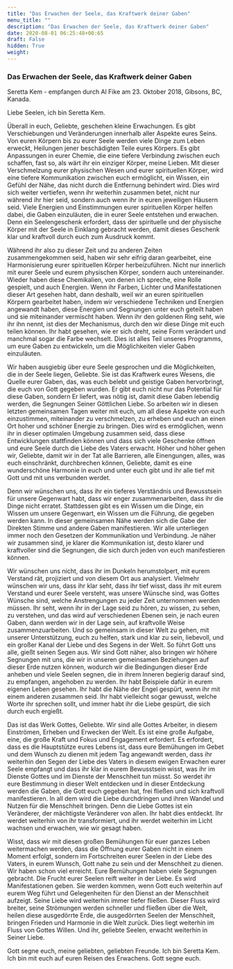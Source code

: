 ```yaml
---
title: "Das Erwachen der Seele, das Kraftwerk deiner Gaben"
menu_title: ""
description: "Das Erwachen der Seele, das Kraftwerk deiner Gaben"
date: 2020-08-01 06:25:48+00:65
draft: False
hidden: True
weight:
---
```

### Das Erwachen der Seele, das Kraftwerk deiner Gaben

Seretta Kem - empfangen durch Al Fike am 23. Oktober 2018, Gibsons, BC, Kanada.

Liebe Seelen, ich bin Seretta Kem.

Überall in euch, Geliebte, geschehen kleine Erwachungen. Es gibt Verschiebungen und Veränderungen innerhalb aller Aspekte eures Seins. Von euren Körpern bis zu eurer Seele werden viele Dinge zum Leben erweckt, Heilungen jener beschädigten Teile eures Körpers. Es gibt Anpassungen in eurer Chemie, die eine tiefere Verbindung zwischen euch schaffen, fast so, als wärt ihr ein einziger Körper, meine Lieben. Mit dieser Verschmelzung eurer physischen Wesen und eurer spirituellen Körper, wird eine tiefere Kommunikation zwischen euch ermöglicht, ein Wissen, ein Gefühl der Nähe, das nicht durch die Entfernung behindert wird. Dies wird sich weiter vertiefen, wenn ihr weiterhin zusammen betet, nicht nur während ihr hier seid, sondern auch wenn ihr in euren jeweiligen Häusern seid. Viele Energien und Einstimmungen eurer spirituellen Körper helfen dabei, die Gaben einzuläuten, die in eurer Seele entstehen und erwachen. Denn ein Seelengeschenk erfordert, dass der spirituelle und der physische Körper mit der Seele in Einklang gebracht werden, damit dieses Geschenk klar und kraftvoll durch euch zum Ausdruck kommt.

Während ihr also zu dieser Zeit und zu anderen Zeiten zusammengekommen seid, haben wir sehr eifrig daran gearbeitet, eine Harmonisierung eurer spirituellen Körper herbeizuführen. Nicht nur innerlich mit eurer Seele und eurem physischen Körper, sondern auch untereinander. Wieder haben diese Chemikalien, von denen ich spreche, eine Rolle gespielt, und auch Energien. Wenn ihr Farben, Lichter und Manifestationen dieser Art gesehen habt, dann deshalb, weil wir an euren spirituellen Körpern gearbeitet haben, indem wir verschiedene Techniken und Energien angewandt haben, diese Energien und Segnungen unter euch geteilt haben und sie miteinander vermischt haben. Wenn ihr den goldenen Ring seht, wie ihr ihn nennt, ist dies der Mechanismus, durch den wir diese Dinge mit euch teilen können. Ihr habt gesehen, wie er sich dreht, seine Form verändert und manchmal sogar die Farbe wechselt. Dies ist alles Teil unseres Programms, um eure Gaben zu entwickeln, um die Möglichkeiten vieler Gaben einzuläuten.

Wir haben ausgiebig über eure Seele gesprochen und die Möglichkeiten, die in der Seele liegen, Geliebte. Sie ist das Kraftwerk eures Wesens, die Quelle eurer Gaben, das, was euch belebt und geistige Gaben hervorbringt, die euch von Gott gegeben wurden. Er gibt euch nicht nur das Potential für diese Gaben, sondern Er liefert, was nötig ist, damit diese Gaben lebendig werden, die Segnungen Seiner Göttlichen Liebe. So arbeiten wir in diesen letzten gemeinsamen Tagen weiter mit euch, um all diese Aspekte von euch einzustimmen, miteinander zu verschmelzen, zu erheben und euch an einen Ort hoher und schöner Energie zu bringen. Dies wird es ermöglichen, wenn ihr in dieser optimalen Umgebung zusammen seid, dass diese Entwicklungen stattfinden können und dass sich viele Geschenke öffnen und eure Seele durch die Liebe des Vaters erwacht. Höher und höher gehen wir, Geliebte, damit wir in der Tat alle Barrieren, alle Einengungen, alles, was euch einschränkt, durchbrechen können, Geliebte, damit es eine wunderschöne Harmonie in euch und unter euch gibt und ihr alle tief mit Gott und mit uns verbunden werdet.

Denn wir wünschen uns, dass ihr ein tieferes Verständnis und Bewusstsein für unsere Gegenwart habt, dass wir enger zusammenarbeiten, dass ihr die Dinge nicht erratet. Stattdessen gibt es ein Wissen um die Dinge, ein Wissen um unsere Gegenwart, ein Wissen um die Führung, die gegeben werden kann. In dieser gemeinsamen Nähe werden sich die Gabe der Direkten Stimme und andere Gaben manifestieren. Wir alle unterliegen immer noch den Gesetzen der Kommunikation und Verbindung. Je näher wir zusammen sind, je klarer die Kommunikation ist, desto klarer und kraftvoller sind die Segnungen, die sich durch jeden von euch manifestieren können.

Wir wünschen uns nicht, dass ihr im Dunkeln herumstolpert, mit eurem Verstand rät, projiziert und von diesem Ort aus analysiert. Vielmehr wünschen wir uns, dass ihr klar seht, dass ihr tief wisst, dass ihr mit eurem Verstand und eurer Seele versteht, was unsere Wünsche sind, was Gottes Wünsche sind, welche Anstrengungen zu jeder Zeit unternommen werden müssen. Ihr seht, wenn ihr in der Lage seid zu hören, zu wissen, zu sehen, zu verstehen, und das wird auf verschiedenen Ebenen sein, je nach euren Gaben, dann werden wir in der Lage sein, auf kraftvolle Weise zusammenzuarbeiten. Und so gemeinsam in dieser Welt zu gehen, mit unserer Unterstützung, euch zu helfen, stark und klar zu sein, liebevoll, und ein großer Kanal der Liebe und des Segens in der Welt. So führt Gott uns alle, gießt seinen Segen aus. Wir sind Gott näher, also bringen wir höhere Segnungen mit uns, die wir in unseren gemeinsamen Beziehungen auf dieser Erde nutzen können, wodurch wir die Bedingungen dieser Erde anheben und viele Seelen segnen, die in ihrem Inneren begierig darauf sind, zu empfangen, angehoben zu werden. Ihr habt Beispiele dafür in eurem eigenen Leben gesehen. Ihr habt die Nähe der Engel gespürt, wenn ihr mit einem anderen zusammen seid. Ihr habt vielleicht sogar gewusst, welche Worte ihr sprechen sollt, und immer habt ihr die Liebe gespürt, die sich durch euch ergießt.

Das ist das Werk Gottes, Geliebte. Wir sind alle Gottes Arbeiter, in diesem Einströmen, Erheben und Erwecken der Welt. Es ist eine große Aufgabe, eine, die große Kraft und Fokus und Engagement erfordert. Es erfordert, dass es die Hauptstütze eures Lebens ist, dass eure Bemühungen im Gebet und dem Wunsch zu dienen mit jedem Tag angewandt werden, dass ihr weiterhin den Segen der Liebe des Vaters in diesem ewigen Erwachen eurer Seele empfangt und dass ihr klar in eurem Bewusstsein wisst, was ihr im Dienste Gottes und im Dienste der Menschheit tun müsst. So werdet ihr eure Bestimmung in dieser Welt entdecken und in dieser Entdeckung werden die Gaben, die Gott euch gegeben hat, frei fließen und sich kraftvoll manifestieren. In all dem wird die Liebe durchdringen und ihren Wandel und Nutzen für die Menschheit bringen. Denn die Liebe Gottes ist ein Veränderer, der mächtigste Veränderer von allen. Ihr habt dies entdeckt. Ihr werdet weiterhin von ihr transformiert, und ihr werdet weiterhin im Licht wachsen und erwachen, wie wir gesagt haben.

Wisst, dass wir mit diesen großen Bemühungen für euer ganzes Leben weitermachen werden, dass die Öffnung eurer Gaben nicht in einem Moment erfolgt, sondern im Fortschreiten eurer Seelen in der Liebe des Vaters, in eurem Wunsch, Gott nahe zu sein und der Menschheit zu dienen. Wir haben schon viel erreicht. Eure Bemühungen haben viele Segnungen gebracht. Die Frucht eurer Seelen reift weiter in der Liebe. Es wird Manifestationen geben. Sie werden kommen, wenn Gott euch weiterhin auf eurem Weg führt und Gelegenheiten für den Dienst an der Menschheit aufzeigt. Seine Liebe wird weiterhin immer tiefer fließen. Dieser Fluss wird breiter, seine Strömungen werden schneller und fließen über die Welt, heilen diese ausgedörrte Erde, die ausgedörrten Seelen der Menschheit, bringen Frieden und Harmonie in die Welt zurück. Dies liegt weiterhin im Fluss von Gottes Willen. Und ihr, geliebte Seelen, erwacht weiterhin in Seiner Liebe.

Gott segne euch, meine geliebten, geliebten Freunde. Ich bin Seretta Kem. Ich bin mit euch auf euren Reisen des Erwachens. Gott segne euch.
